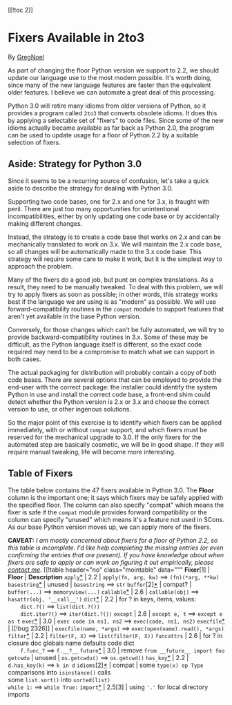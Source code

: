 
[[!toc 2]] 
# Fixers Available in 2to3

By [GregNoel](GregNoel) 

As part of changing the floor Python version we support to 2.2, we should update our language use to the most modern possible.  It's worth doing, since many of the new language features are faster than the equivalent older features.  I believe we can automate a great deal of this processing. 

Python 3.0 will retire many idioms from older versions of Python, so it provides a program called `2to3` that converts obsolete idioms.  It does this by applying a selectable set of "fixers" to code files.  Since some of the new idioms actually became available as far back as Python 2.0, the program can be used to update usage for a floor of Python 2.2 by a suitable selection of fixers. 


## Aside: Strategy for Python 3.0

Since it seems to be a recurring source of confusion, let's take a quick aside to describe the strategy for dealing with Python 3.0. 

Supporting two code bases, one for 2.x and one for 3.x, is fraught with peril.  There are just too many opportunities for unintentional incompatibilities, either by only updating one code base or by accidentally making different changes. 

Instead, the strategy is to create a code base that works on 2.x and can be mechanically translated to work on 3.x.  We will maintain the 2.x code base, so all changes will be automatically made to the 3.x code base.  This strategy will require some care to make it work, but it is the simplest way to approach the problem. 

Many of the fixers do a good job, but punt on complex translations.  As a result, they need to be manually tweaked.  To deal with this problem, we will try to apply fixers as soon as possible; in other words, this strategy works best if the language we are using is as "modern" as possible.  We will use forward-compatibility routines in the `compat` module to support features that aren't yet available in the base Python version. 

Conversely, for those changes which can't be fully automated, we will try to provide backward-compatibility routines in 3.x.  Some of these may be difficult, as the Python language itself is different, so the exact code required may need to be a compromise to match what we can support in both cases. 

The actual packaging for distribution will probably contain a copy of both code bases.  There are several options that can be employed to provide the end-user with the correct package: the installer could identify the system Python in use and install the correct code base, a front-end shim could detect whether the Python version is 2.x or 3.x and choose the correct version to use, or other ingenous solutions. 

So the major point of this exercise is to identify which fixers can be applied immediately, with or without `compat` support, and which fixers must be reserved for the mechanical upgrade to 3.0.  If the only fixers for the automated step are basically cosmetic, we will be in good shape.  If they will require manual tweaking, life will become more interesting. 


## Table of Fixers

The table below contains the 47 fixers available in Python 3.0.  The **Floor** column is the important one; it says which fixers may be safely applied with the specified floor.  The column can also specify "compat" which means the fixer is safe if the `compat` module provides forward compatibility or the column can specify "unused" which means it's a feature not used in SCons.  As our base Python version moves up, we can apply more of the fixers. 

**CAVEAT:** _I am mostly concerned about fixers for a floor of Python 2.2, so this table is incomplete.  I'd like help completing the missing entries (or even confirming the entries that are present).  If you have knowledge about when fixers are safe to apply or can work on figuring it out empirically, please [contact me](GregNoel)._ 
[[!table header="no" class="mointable" data="""
 **Fixer**[1]  |  **Floor**  |  **Description** 
 `apply`[*](PythonFixers)  |  2.2  |  `apply(fn, arg, kw)` ==> `(fn)(*arg, **kw)` 
 `basestring`[*](PythonFixers)  |  unused  |  `basestring` ==> `str` 
 `buffer`[2][*](PythonFixers)  |  compat?  |  `buffer(...)` ==> `memoryview(...)` 
 `callable`[*](PythonFixers)  |  2.6  |  `callable(obj)` ==> `hasattr(obj, '__call__')` 
 `dict`[*](PythonFixers)  |  2.2  |  for ? in keys, items, values:  
`    dict.?()` ==> `list(dict.?())`  
`    dict.iter?()` ==> `iter(dict.?())` 
 `except` <span style="display:none">[*](PythonFixers)</span>  |  2.6  |  `except e, t` ==> `except e as t` 
 `exec`[*](PythonFixers)  |  3.0  |  `exec code in ns1, ns2` ==> `exec(code, ns1, ns2)` 
 `execfile`[*](PythonFixers)  |  [[!bug 2326]]  |  `execfile(name, *args)` ==> `exec(open(name).read(), *args)` 
 `filter`[*](PythonFixers)  |  2.2  |  `filter(F, X)` ==> `list(filter(F, X))` 
 `funcattrs` <span style="display:none">[*](PythonFixers)</span>  |  2.6  |  for ? in closure doc globals name defaults code dict  
`    f.func_?` ==> `f.__?__` 
 `future`[*](PythonFixers)  |  3.0  |  remove `from __future__ import foo` 
 `getcwdu` <span style="display:none">[*](PythonFixers)</span>  |  unused  |  `os.getcwdu()` ==> `os.getcwd()` 
 `has_key`[*](PythonFixers)  |  2.2  |  `d.has_key(k)` ==> `k in d` 
 `idioms`[2][*](PythonFixers)  |  compat  |  some `type(x) op Type` comparisons into `isinstance()` calls  
some `list.sort()` into `sorted(list)`  
`while 1:` ==> `while True:` 
 `import`[*](PythonFixers)  |  2.5[3]  |  using `'.'` for local directory imports 
